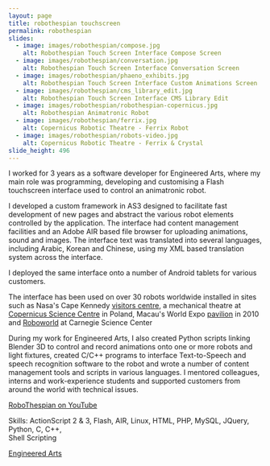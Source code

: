 ```yaml
---
layout: page
title: robothespian touchscreen
permalink: robothespian
slides:
  - image: images/robothespian/compose.jpg
    alt: Robothespian Touch Screen Interface Compose Screen
  - image: images/robothespian/conversation.jpg
    alt: Robothespian Touch Screen Interface Conversation Screen
  - image: images/robothespian/phaeno_exhibits.jpg
    alt: Robothespian Touch Screen Interface Custom Animations Screen
  - image: images/robothespian/cms_library_edit.jpg
    alt: Robothespian Touch Screen Interface CMS Library Edit
  - image: images/robothespian/robothespian-copernicus.jpg
    alt: Robothespian Animatronic Robot
  - image: images/robothespian/ferrix.jpg
    alt: Copernicus Robotic Theatre - Ferrix Robot
  - image: images/robothespian/robots-video.jpg
    alt: Copernicus Robotic Theatre - Ferrix & Crystal
slide_height: 496
---
```

<p>I worked for 3 years as a software developer for Engineered Arts, where my main role was programming, developing and customising a Flash touchscreen interface used to control an animatronic robot. </p>
<p>I developed a custom framework in AS3 designed to facilitate fast development of new pages and abstract the various robot elements controlled by the application. The interface had content management facilities and an Adobe AIR based file browser for uploading animations, sound and images. The interface text was translated into several languages, including Arabic, Korean and Chinese, using my XML based translation system across the interface.</p>
<p>I deployed the same interface onto a number of Android tablets for various customers.</p>
<p>The interface has been used on over 30 robots worldwide installed in sites such as Nasa's Cape Kennedy <a href="http://www.kennedyspacecenter.com/">visitors centre</a>, a mechanical theatre at <a href="http://www.kopernik.org.pl/en/exhibitions/robotic-theatre/">Copernicus Science Centre</a> in Poland, Macau's World Expo <a href="http://en.expo2010.cn/c/en_qy_tpl_81.htm">pavilion</a> in 2010 and <a href="http://www.carnegiesciencecenter.org/roboworld/">Roboworld</a> at Carnegie Science Center</p>
<p>During my work for Engineered Arts, I also created Python scripts linking Blender 3D to control and record animations onto one or more robots and light fixtures, created C/C++ programs to interface Text-to-Speech and speech recognition software to the robot and wrote a number of content management tools and scripts in various languages.  I mentored colleagues, interns and work-experience students and supported customers from around the world with technical issues. </p>
<p><a href="http://www.youtube.com/user/EngineeredArts">RoboThespian on YouTube</a> </p>
<p>Skills: ActionScript 2 &amp; 3, Flash, AIR, Linux, HTML, PHP, MySQL, JQuery, Python, C, C++,<br />
    Shell Scripting</p>
<p><a href="http://www.robothespian.co.uk">Engineered Arts</a> </p>
